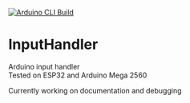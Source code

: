 [![Arduino CLI Build](https://github.com/dstroy0/InputHandler/actions/workflows/arduino_build.yml/badge.svg)](https://github.com/dstroy0/InputHandler/actions/workflows/build_arduino.yml)

# InputHandler
Arduino input handler  
Tested on ESP32 and Arduino Mega 2560  
  
  
Currently working on documentation and debugging  
